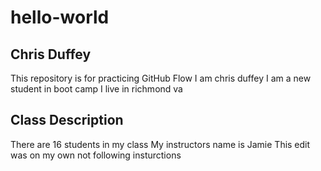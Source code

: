 # hello-world

## Chris Duffey

This repository is for practicing GitHub Flow 
I am chris duffey
I am a new student in boot camp
I live in richmond va

## Class Description

There are 16 students in my class
My instructors name is Jamie
This edit was on my own not following insturctions
